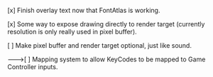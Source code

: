 [x] Finish overlay text now that FontAtlas is working.

[x] Some way to expose drawing directly to render target (currently resolution is only really used in pixel buffer).

[ ] Make pixel buffer and render target optional, just like sound.

--->[ ] Mapping system to allow KeyCodes to be mapped to Game Controller inputs.
